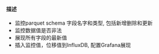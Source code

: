 ####     描述


- 监控parquet schema 字段名字和类型, 包括新增删除和更新
- 监控数据值是否非法
- 展现所有字段的最新值
- 插入监控值，位移值到InfluxDB, 配置Grafana展现

